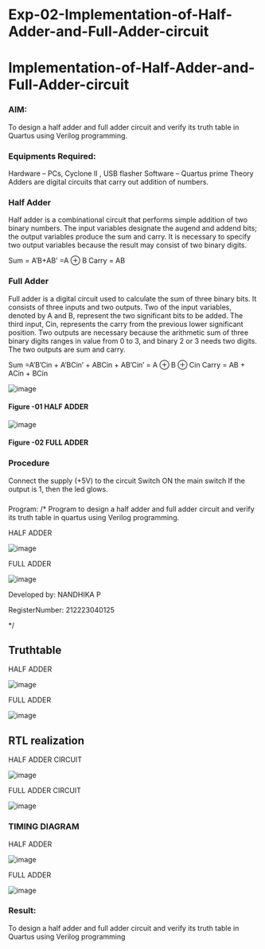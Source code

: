 # Exp-02-Implementation-of-Half-Adder-and-Full-Adder-circuit

# Implementation-of-Half-Adder-and-Full-Adder-circuit
### AIM:
To design a half adder and full adder circuit and verify its truth table in Quartus using Verilog programming.

### Equipments Required:
Hardware – PCs, Cyclone II , USB flasher
Software – Quartus prime
Theory
Adders are digital circuits that carry out addition of numbers.

### Half Adder
Half adder is a combinational circuit that performs simple addition of two binary numbers. The input variables designate the augend and addend bits; the output variables produce the sum and carry. It is necessary to specify two output variables because the result may consist of two binary digits.

Sum = A’B+AB’ =A ⊕ B Carry = AB

### Full Adder
Full adder is a digital circuit used to calculate the sum of three binary bits. It consists of three inputs and two outputs. Two of the input variables, denoted by A and B, represent the two significant bits to be added. The third input, Cin, represents the carry from the previous lower significant position. Two outputs are necessary because the arithmetic sum of three binary digits ranges in value from 0 to 3, and binary 2 or 3 needs two digits. The two outputs are sum and carry.

Sum =A’B’Cin + A’BCin’ + ABCin + AB’Cin’ = A ⊕ B ⊕ Cin Carry = AB + ACin + BCin

 ![image](https://user-images.githubusercontent.com/36288975/163552156-a13e5a56-c638-4110-97d9-8896907c8d25.png)

#### Figure -01 HALF ADDER 


![image](https://user-images.githubusercontent.com/36288975/163552057-b3547877-6d07-45b4-b7e0-bcfebfad9e1d.png)

#### Figure -02 FULL ADDER 

### Procedure

Connect the supply (+5V) to the circuit
Switch ON the main switch
If the output is 1, then the led glows.
### 
Program:
/*
Program to design a half adder and full adder circuit and verify its truth table in quartus using Verilog programming.

 HALF ADDER
 
![image](https://github.com/Nandhika05/Exp-02-Implementation-of-Half-Adder-and-Full-Adder-circuit/assets/154419402/97031178-651c-45fc-89aa-d687c06bb862)

FULL ADDER

![image](https://github.com/Nandhika05/Exp-02-Implementation-of-Half-Adder-and-Full-Adder-circuit/assets/154419402/94a9d9af-99b5-47c5-9035-82aad1434f7f)

Developed by: NANDHIKA P

RegisterNumber:  212223040125

*/
## Truthtable

HALF ADDER

![image](https://github.com/Nandhika05/Exp-02-Implementation-of-Half-Adder-and-Full-Adder-circuit/assets/154419402/fcf86791-042f-4c47-8b48-ae61865dd4ed)

FULL ADDER

![image](https://github.com/Nandhika05/Exp-02-Implementation-of-Half-Adder-and-Full-Adder-circuit/assets/154419402/372b535b-5a84-4b55-8c54-814a03e3219d)

## RTL realization

HALF ADDER CIRCUIT 

![image](https://github.com/Nandhika05/Exp-02-Implementation-of-Half-Adder-and-Full-Adder-circuit/assets/154419402/0cce6be8-a130-4b84-afe5-8dc3d88698bb)

FULL ADDER CIRCUIT

![image](https://github.com/Nandhika05/Exp-02-Implementation-of-Half-Adder-and-Full-Adder-circuit/assets/154419402/8d56fc90-7e50-4a27-895a-ec368452472a)

### TIMING DIAGRAM

HALF ADDER 

![image](https://github.com/Nandhika05/Exp-02-Implementation-of-Half-Adder-and-Full-Adder-circuit/assets/154419402/89b38295-9920-432e-a30a-1a2b2e59dd4f)

FULL ADDER

![image](https://github.com/Nandhika05/Exp-02-Implementation-of-Half-Adder-and-Full-Adder-circuit/assets/154419402/caee2618-10e3-4e8b-abc9-5f6a0cb6f184)

### Result:

To design a half adder and full adder circuit and verify its truth table in Quartus using Verilog programming
